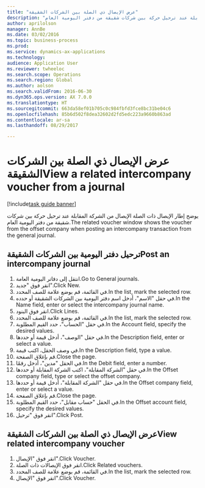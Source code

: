 ```yaml
--- 
title: "‏‫عرض الإيصال ذي الصلة بين الشركات الشقيقة‬"
description: "يوضح إطار الإيصال ذات الصلة الإيصال من الشركة المقابلة عند ترحيل حركة بين شركات شقيقة من دفتر اليومية العام."
author: aprilolson
manager: AnnBe
ms.date: 03/02/2016
ms.topic: business-process
ms.prod: 
ms.service: dynamics-ax-applications
ms.technology: 
audience: Application User
ms.reviewer: twheeloc
ms.search.scope: Operations
ms.search.region: Global
ms.author: aolson
ms.search.validFrom: 2016-06-30
ms.dyn365.ops.version: AX 7.0.0
ms.translationtype: HT
ms.sourcegitcommit: 663da58ef01b705c0c984fbfd3fce8bc31be04c6
ms.openlocfilehash: 85b6d502f8dea32602d2fd5edc223a9660b863ad
ms.contentlocale: ar-sa
ms.lasthandoff: 08/29/2017

---
```

# <a name="view-a-related-intercompany-voucher-from-a-journal"></a><span data-ttu-id="2e6d4-103">‏‫عرض الإيصال ذي الصلة بين الشركات الشقيقة‬</span><span class="sxs-lookup"><span data-stu-id="2e6d4-103">View a related intercompany voucher from a journal</span></span>

[!include[task guide banner](../../includes/task-guide-banner.md)]

<span data-ttu-id="2e6d4-104">يوضح إطار الإيصال ذات الصلة الإيصال من الشركة المقابلة عند ترحيل حركة بين شركات شقيقة من دفتر اليومية العام.</span><span class="sxs-lookup"><span data-stu-id="2e6d4-104">The related voucher window shows the voucher from the offset company when posting an intercompany transaction from the general journal.</span></span>


## <a name="post-an-intercompany-journal"></a><span data-ttu-id="2e6d4-105">ترحيل دفتر اليومية بين الشركات الشقيقة</span><span class="sxs-lookup"><span data-stu-id="2e6d4-105">Post an intercompany journal</span></span>
1. <span data-ttu-id="2e6d4-106">انتقل إلى دفاتر اليومية العامة.</span><span class="sxs-lookup"><span data-stu-id="2e6d4-106">Go to General journals.</span></span>
2. <span data-ttu-id="2e6d4-107">انقر فوق "جديد".</span><span class="sxs-lookup"><span data-stu-id="2e6d4-107">Click New.</span></span>
3. <span data-ttu-id="2e6d4-108">في القائمة، قم بوضع علامة للصف المحدد.</span><span class="sxs-lookup"><span data-stu-id="2e6d4-108">In the list, mark the selected row.</span></span>
4. <span data-ttu-id="2e6d4-109">في حقل "الاسم"، أدخل اسم دفتر اليومية بين الشركات الشقيقة أو حدده.</span><span class="sxs-lookup"><span data-stu-id="2e6d4-109">In the Name field, enter or select the intercompany journal name.</span></span>
5. <span data-ttu-id="2e6d4-110">انقر فوق البنود.</span><span class="sxs-lookup"><span data-stu-id="2e6d4-110">Click Lines.</span></span>
6. <span data-ttu-id="2e6d4-111">في القائمة، قم بوضع علامة للصف المحدد.</span><span class="sxs-lookup"><span data-stu-id="2e6d4-111">In the list, mark the selected row.</span></span>
7. <span data-ttu-id="2e6d4-112">في حقل "الحساب"، حدد القيم المطلوبة.</span><span class="sxs-lookup"><span data-stu-id="2e6d4-112">In the Account field, specify the desired values.</span></span>
8. <span data-ttu-id="2e6d4-113">في حقل "الوصف"، أدخل قيمة أو حددها.</span><span class="sxs-lookup"><span data-stu-id="2e6d4-113">In the Description field, enter or select a value.</span></span>
9. <span data-ttu-id="2e6d4-114">في وصف الحقل، اكتب قيمة.</span><span class="sxs-lookup"><span data-stu-id="2e6d4-114">In the Description field, type a value.</span></span>
10. <span data-ttu-id="2e6d4-115">قم بإغلاق الصفحة.</span><span class="sxs-lookup"><span data-stu-id="2e6d4-115">Close the page.</span></span>
11. <span data-ttu-id="2e6d4-116">في الحقل "مدين"، أدخل رقمًا.</span><span class="sxs-lookup"><span data-stu-id="2e6d4-116">In the Debit field, enter a number.</span></span>
12. <span data-ttu-id="2e6d4-117">في حقل "الشركة المقابلة"، اكتب الشركة المقابلة أو حددها.</span><span class="sxs-lookup"><span data-stu-id="2e6d4-117">In the Offset company field, type or select the offset company.</span></span>
13. <span data-ttu-id="2e6d4-118">في حقل "الشركة المقابلة"، أدخل قيمة أو حددها.</span><span class="sxs-lookup"><span data-stu-id="2e6d4-118">In the Offset company field, enter or select a value.</span></span>
14. <span data-ttu-id="2e6d4-119">قم بإغلاق الصفحة.</span><span class="sxs-lookup"><span data-stu-id="2e6d4-119">Close the page.</span></span>
15. <span data-ttu-id="2e6d4-120">في الحقل "حساب مقابل"، حدد القيم المطلوبة.</span><span class="sxs-lookup"><span data-stu-id="2e6d4-120">In the Offset account field, specify the desired values.</span></span>
16. <span data-ttu-id="2e6d4-121">انقر فوق "ترحيل".</span><span class="sxs-lookup"><span data-stu-id="2e6d4-121">Click Post.</span></span>

## <a name="view-related-intercompany-voucher"></a><span data-ttu-id="2e6d4-122">عرض الإيصال ذي الصلة بين الشركات الشقيقة</span><span class="sxs-lookup"><span data-stu-id="2e6d4-122">View related intercompany voucher</span></span>
1. <span data-ttu-id="2e6d4-123">انقر فوق "الإيصال".</span><span class="sxs-lookup"><span data-stu-id="2e6d4-123">Click Voucher.</span></span>
2. <span data-ttu-id="2e6d4-124">انقر فوق الإيصالات ذات الصلة.</span><span class="sxs-lookup"><span data-stu-id="2e6d4-124">Click Related vouchers.</span></span>
3. <span data-ttu-id="2e6d4-125">في القائمة، قم بوضع علامة للصف المحدد.</span><span class="sxs-lookup"><span data-stu-id="2e6d4-125">In the list, mark the selected row.</span></span>
4. <span data-ttu-id="2e6d4-126">انقر فوق "الإيصال".</span><span class="sxs-lookup"><span data-stu-id="2e6d4-126">Click Voucher.</span></span>


